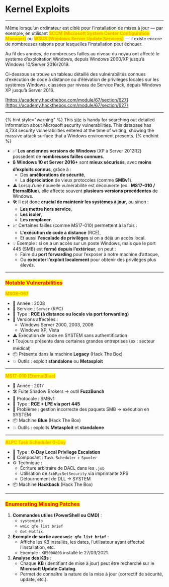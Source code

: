 # Kernel Exploits

***

Même lorsqu’un ordinateur est ciblé pour l’installation de mises à jour — par exemple, en utilisant <mark style="color:orange;">**SCCM (Microsoft System Center Configuration Manager)**</mark> ou <mark style="color:orange;">**WSUS (Windows Server Update Services)**</mark> — il existe encore de nombreuses raisons pour lesquelles l’installation peut échouer.

Au fil des années, de nombreuses failles au niveau du noyau ont affecté le système d’exploitation Windows, depuis Windows 2000/XP jusqu’à Windows 10/Server 2016/2019.

Ci-dessous se trouve un tableau détaillé des vulnérabilités connues d’exécution de code à distance ou d’élévation de privilèges locales sur les systèmes Windows, classées par niveau de Service Pack, depuis Windows XP jusqu’à Server 2016.&#x20;

[https://academy.hackthebox.com/module/67/section/627](https://academy.hackthebox.com/module/67/section/627)

***

{% hint style="warning" %}
This [site](https://msrc.microsoft.com/update-guide/vulnerability) is handy for searching out detailed information about Microsoft security vulnerabilities. This database has 4,733 security vulnerabilities entered at the time of writing, showing the massive attack surface that a Windows environment presents.
{% endhint %}

* ✅ **Les anciennes versions de Windows** (XP à Server 2012R2) possèdent de **nombreuses failles connues**.
* 🔒 **Windows 10 et Server 2016+** sont **mieux sécurisés**, avec **moins d’exploits connus**, grâce à :
  * Des **améliorations de sécurité**,
  * La **dépréciation** de vieux protocoles (comme **SMBv1**).
* ⚠️ Lorsqu’une nouvelle vulnérabilité est découverte (ex : **MS17-010 / EternalBlue**), elle affecte souvent **plusieurs versions précédentes** de Windows.
* 🛠️ Il est donc **crucial de maintenir les systèmes à jour**, ou sinon :
  * **Les mettre hors service**,
  * **Les isoler**,
  * **Les remplacer**.
* 📈 Certaines failles (comme MS17-010) permettent à la fois :
  * **L'exécution de code à distance** (RCE),
  * Et aussi **l'escalade de privilèges** si on a déjà un accès local.
* 💡 Exemple : si on a un accès sur un poste Windows, mais que le port 445 (SMB) est **fermé depuis l’extérieur**, on peut :
  * Faire du **port forwarding** pour l’exposer à notre machine d’attaque,
  * Ou **exécuter l’exploit localement** pour obtenir des privilèges plus élevés.

***

### <mark style="color:red;">Notable Vulnerabilities</mark>

&#x20;<mark style="color:orange;">**MS08-067**</mark>

* 📆 Année : 2008
* 🔧 Service : `Server` (RPC)
* 📌 Type : **RCE (à distance ou locale via port forwarding)**
* 📍 Versions affectées :
  * Windows Server 2000, 2003, 2008
  * Windows XP, Vista
* ⚠️ Exécution de code en SYSTEM sans authentification
* ❗ Toujours présente dans certaines grandes entreprises (ex : secteur médical)
* 📦 Présente dans la machine **Legacy** (Hack The Box)
* 💥 Outils : exploit **standalone** ou **Metasploit**

***

<mark style="color:orange;">**MS17-010 (EternalBlue)**</mark>

* 📆 Année : 2017
* 🛠️ Fuite Shadow Brokers → outil **FuzzBunch**
* 🔧 Protocole : SMBv1
* 📌 Type : **RCE + LPE via port 445**
* 🧱 Problème : gestion incorrecte des paquets SMB → exécution en SYSTEM
* 📦 Machine **Blue** (Hack The Box)
* 💥 Outils : exploits **Metasploit** et **standalone**

***

<mark style="color:orange;">**ALPC Task Scheduler 0-Day**</mark>

* 📆 Type : **0-Day Local Privilege Escalation**
* 🔧 Composant : `Task Scheduler` + `Spooler`
* ⚙️ Technique :
  * Écriture arbitraire de DACL dans les `.job`
  * Utilisation de `SchRpcSetSecurity` via imprimante XPS
  * Détournement de DLL → SYSTEM
* 📦 Machine **Hackback** (Hack The Box)

***

### <mark style="color:red;">Enumerating Missing Patches</mark>

1. **Commandes utiles (PowerShell ou CMD)** :
   * `systeminfo`
   * `wmic qfe list brief`
   * `Get-Hotfix`
2. **Exemple de sortie avec `wmic qfe list brief`** :
   * Affiche les KB installés, les dates, l’utilisateur ayant effectué l’installation, etc.
   * Exemple : `KB5000808` installé le 27/03/2021.
3. **Analyse des KBs** :
   * Chaque **KB** (identifiant de mise à jour) peut être recherché sur le **Microsoft Update Catalog**.
   * Permet de connaître la nature de la mise à jour (correctif de sécurité, update, etc.).
